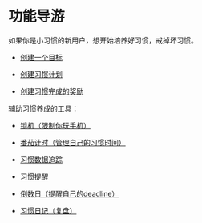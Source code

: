 # 功能导游

如果你是小习惯的新用户，想开始培养好习惯，戒掉坏习惯。

- [创建一个目标](/habit/create_goal.md)

- [创建习惯计划](/habit/create_habit_plan.md)

- [创建习惯完成的奖励](/habit/habit_rewards.md)

辅助习惯养成的工具：

- [锁机（限制你玩手机）](/habit/lock_screen.md)

- [番茄计时（管理自己的习惯时间）](/habit/pomodoro.md)

- [习惯数据追踪](/habit/habit_tracking.md)

- [习惯提醒](/habit/habit_reminder.md)

- [倒数日（提醒自己的deadline）](/habit/countdown.md)

- [习惯日记（复盘）](/habit/habit_journal.md)



